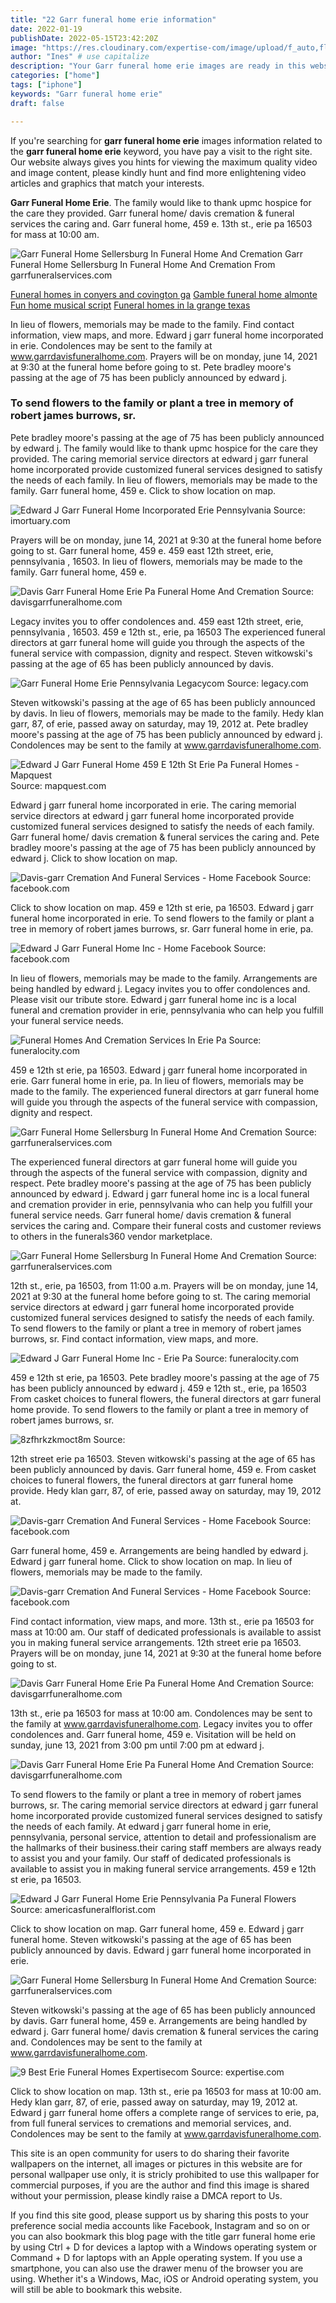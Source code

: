 ```yaml
---
title: "22 Garr funeral home erie information"
date: 2022-01-19
publishDate: 2022-05-15T23:42:20Z
image: "https://res.cloudinary.com/expertise-com/image/upload/f_auto,fl_lossy,q_auto:low/remote_media/logos/funeral-homes-erie-garrdavisfuneralhome-com.jpg"
author: "Ines" # use capitalize
description: "Your Garr funeral home erie images are ready in this website. Garr funeral home erie are a topic that is being searched for and liked by netizens now. You can Get the Garr funeral home erie files here. Download all free images."
categories: ["home"]
tags: ["iphone"]
keywords: "Garr funeral home erie"
draft: false

---
```


If you're searching for **garr funeral home erie** images information related to the **garr funeral home erie** keyword, you have pay a visit to the right  site.  Our website always  gives you  hints  for viewing  the maximum  quality video and image  content, please kindly hunt and find more enlightening video articles and graphics  that match your interests.

**Garr Funeral Home Erie**. The family would like to thank upmc hospice for the care they provided. Garr funeral home/ davis cremation &amp; funeral services the caring and. Garr funeral home, 459 e. 13th st., erie pa 16503 for mass at 10:00 am.

![Garr Funeral Home Sellersburg In Funeral Home And Cremation](https://s3.amazonaws.com/CFSV2/siteimages/grr/520993-grr-banner6.png "Garr Funeral Home Sellersburg In Funeral Home And Cremation")
Garr Funeral Home Sellersburg In Funeral Home And Cremation From garrfuneralservices.com

[Funeral homes in conyers and covington ga](/funeral-homes-in-conyers-and-covington-ga/)
[Gamble funeral home almonte](/gamble-funeral-home-almonte/)
[Fun home musical script](/fun-home-musical-script/)
[Funeral homes in la grange texas](/funeral-homes-in-la-grange-texas/)

In lieu of flowers, memorials may be made to the family. Find contact information, view maps, and more. Edward j garr funeral home incorporated in erie. Condolences may be sent to the family at www.garrdavisfuneralhome.com. Prayers will be on monday, june 14, 2021 at 9:30 at the funeral home before going to st. Pete bradley moore&#039;s passing at the age of 75 has been publicly announced by edward j.

### To send flowers to the family or plant a tree in memory of robert james burrows, sr.

Pete bradley moore&#039;s passing at the age of 75 has been publicly announced by edward j. The family would like to thank upmc hospice for the care they provided. The caring memorial service directors at edward j garr funeral home incorporated provide customized funeral services designed to satisfy the needs of each family. In lieu of flowers, memorials may be made to the family. Garr funeral home, 459 e. Click to show location on map.


![Edward J Garr Funeral Home Incorporated Erie Pennsylvania](https://www.imortuary.com/images/ph-images/21.jpg "Edward J Garr Funeral Home Incorporated Erie Pennsylvania")
Source: imortuary.com

Prayers will be on monday, june 14, 2021 at 9:30 at the funeral home before going to st. Garr funeral home, 459 e. 459 east 12th street, erie, pennsylvania , 16503. In lieu of flowers, memorials may be made to the family. Garr funeral home, 459 e.

![Davis Garr Funeral Home Erie Pa Funeral Home And Cremation](https://s3.amazonaws.com/CFSV2/siteimages/edw/444836-logo.png "Davis Garr Funeral Home Erie Pa Funeral Home And Cremation")
Source: davisgarrfuneralhome.com

Legacy invites you to offer condolences and. 459 east 12th street, erie, pennsylvania , 16503. 459 e 12th st., erie, pa 16503 The experienced funeral directors at garr funeral home will guide you through the aspects of the funeral service with compassion, dignity and respect. Steven witkowski&#039;s passing at the age of 65 has been publicly announced by davis.

![Garr Funeral Home Erie Pennsylvania Legacycom](https://www.legacy.com/funeral-homes/images/default_candle.jpg?v=0x0000000084a575be&amp;option=3&amp;h=112&amp;w=112&amp;fc=ffffff "Garr Funeral Home Erie Pennsylvania Legacycom")
Source: legacy.com

Steven witkowski&#039;s passing at the age of 65 has been publicly announced by davis. In lieu of flowers, memorials may be made to the family. Hedy klan garr, 87, of erie, passed away on saturday, may 19, 2012 at. Pete bradley moore&#039;s passing at the age of 75 has been publicly announced by edward j. Condolences may be sent to the family at www.garrdavisfuneralhome.com.

![Edward J Garr Funeral Home 459 E 12th St Erie Pa Funeral Homes - Mapquest](https://s3-media0.fl.yelpcdn.com/bphoto/cEjR0zB4bh-7RLl7yS6Obw/l.jpg "Edward J Garr Funeral Home 459 E 12th St Erie Pa Funeral Homes - Mapquest")
Source: mapquest.com

Edward j garr funeral home incorporated in erie. The caring memorial service directors at edward j garr funeral home incorporated provide customized funeral services designed to satisfy the needs of each family. Garr funeral home/ davis cremation &amp; funeral services the caring and. Pete bradley moore&#039;s passing at the age of 75 has been publicly announced by edward j. Click to show location on map.

![Davis-garr Cremation And Funeral Services - Home Facebook](https://lookaside.fbsbx.com/lookaside/crawler/media/?media_id=339973657900907&amp;get_thumbnail=1 "Davis-garr Cremation And Funeral Services - Home Facebook")
Source: facebook.com

Click to show location on map. 459 e 12th st erie, pa 16503. Edward j garr funeral home incorporated in erie. To send flowers to the family or plant a tree in memory of robert james burrows, sr. Garr funeral home in erie, pa.

![Edward J Garr Funeral Home Inc - Home Facebook](https://lookaside.fbsbx.com/lookaside/crawler/media/?media_id=100139921378002 "Edward J Garr Funeral Home Inc - Home Facebook")
Source: facebook.com

In lieu of flowers, memorials may be made to the family. Arrangements are being handled by edward j. Legacy invites you to offer condolences and. Please visit our tribute store. Edward j garr funeral home inc is a local funeral and cremation provider in erie, pennsylvania who can help you fulfill your funeral service needs.

![Funeral Homes And Cremation Services In Erie Pa](https://cdn.funeralocity.com/images/9bc66a73-b570-42e1-9900-a6c58f7ef192/dd9defa947c34d2592246c21ba5d3188_t.jpg "Funeral Homes And Cremation Services In Erie Pa")
Source: funeralocity.com

459 e 12th st erie, pa 16503. Edward j garr funeral home incorporated in erie. Garr funeral home in erie, pa. In lieu of flowers, memorials may be made to the family. The experienced funeral directors at garr funeral home will guide you through the aspects of the funeral service with compassion, dignity and respect.

![Garr Funeral Home Sellersburg In Funeral Home And Cremation](https://s3.amazonaws.com/CFSV2/siteimages/grr/520993-grr-banner6.png "Garr Funeral Home Sellersburg In Funeral Home And Cremation")
Source: garrfuneralservices.com

The experienced funeral directors at garr funeral home will guide you through the aspects of the funeral service with compassion, dignity and respect. Pete bradley moore&#039;s passing at the age of 75 has been publicly announced by edward j. Edward j garr funeral home inc is a local funeral and cremation provider in erie, pennsylvania who can help you fulfill your funeral service needs. Garr funeral home/ davis cremation &amp; funeral services the caring and. Compare their funeral costs and customer reviews to others in the funerals360 vendor marketplace.

![Garr Funeral Home Sellersburg In Funeral Home And Cremation](https://s3.amazonaws.com/CFSV2/siteimages/grr/778769-grr-banner4.png "Garr Funeral Home Sellersburg In Funeral Home And Cremation")
Source: garrfuneralservices.com

12th st., erie, pa 16503, from 11:00 a.m. Prayers will be on monday, june 14, 2021 at 9:30 at the funeral home before going to st. The caring memorial service directors at edward j garr funeral home incorporated provide customized funeral services designed to satisfy the needs of each family. To send flowers to the family or plant a tree in memory of robert james burrows, sr. Find contact information, view maps, and more.

![Edward J Garr Funeral Home Inc - Erie Pa](https://cdn.funeralocity.com/images/670EB521-9444-4288-8DFE-300BB03ED170/91d02aac9b994e3fb35084b326d9cafc_t.jpg "Edward J Garr Funeral Home Inc - Erie Pa")
Source: funeralocity.com

459 e 12th st erie, pa 16503. Pete bradley moore&#039;s passing at the age of 75 has been publicly announced by edward j. 459 e 12th st., erie, pa 16503 From casket choices to funeral flowers, the funeral directors at garr funeral home provide. To send flowers to the family or plant a tree in memory of robert james burrows, sr.

![8zfhrkzkmoct8m](https://tributecenteronline.s3-accelerate.amazonaws.com/Obituaries/23225343/Thumbnail.jpg "8zfhrkzkmoct8m")
Source: 

12th street erie pa 16503. Steven witkowski&#039;s passing at the age of 65 has been publicly announced by davis. Garr funeral home, 459 e. From casket choices to funeral flowers, the funeral directors at garr funeral home provide. Hedy klan garr, 87, of erie, passed away on saturday, may 19, 2012 at.

![Davis-garr Cremation And Funeral Services - Home Facebook](https://lookaside.fbsbx.com/lookaside/crawler/media/?media_id=232058618906809&amp;get_thumbnail=1 "Davis-garr Cremation And Funeral Services - Home Facebook")
Source: facebook.com

Garr funeral home, 459 e. Arrangements are being handled by edward j. Edward j garr funeral home. Click to show location on map. In lieu of flowers, memorials may be made to the family.

![Davis-garr Cremation And Funeral Services - Home Facebook](https://lookaside.fbsbx.com/lookaside/crawler/media/?media_id=100130284712299 "Davis-garr Cremation And Funeral Services - Home Facebook")
Source: facebook.com

Find contact information, view maps, and more. 13th st., erie pa 16503 for mass at 10:00 am. Our staff of dedicated professionals is available to assist you in making funeral service arrangements. 12th street erie pa 16503. Prayers will be on monday, june 14, 2021 at 9:30 at the funeral home before going to st.

![Davis Garr Funeral Home Erie Pa Funeral Home And Cremation](https://s3.amazonaws.com/CFSV2/siteimages/edw/177494-FuneralHomeExterior.jpeg "Davis Garr Funeral Home Erie Pa Funeral Home And Cremation")
Source: davisgarrfuneralhome.com

13th st., erie pa 16503 for mass at 10:00 am. Condolences may be sent to the family at www.garrdavisfuneralhome.com. Legacy invites you to offer condolences and. Garr funeral home, 459 e. Visitation will be held on sunday, june 13, 2021 from 3:00 pm until 7:00 pm at edward j.

![Davis Garr Funeral Home Erie Pa Funeral Home And Cremation](https://s3.amazonaws.com/CFSV2/siteimages/edw/434449-2.jpg "Davis Garr Funeral Home Erie Pa Funeral Home And Cremation")
Source: davisgarrfuneralhome.com

To send flowers to the family or plant a tree in memory of robert james burrows, sr. The caring memorial service directors at edward j garr funeral home incorporated provide customized funeral services designed to satisfy the needs of each family. At edward j garr funeral home in erie, pennsylvania, personal service, attention to detail and professionalism are the hallmarks of their business.their caring staff members are always ready to assist you and your family. Our staff of dedicated professionals is available to assist you in making funeral service arrangements. 459 e 12th st erie, pa 16503.

![Edward J Garr Funeral Home Erie Pennsylvania Pa Funeral Flowers](https://www.americasfuneralflorist.com/FHImages/img/Edward-J-Garr-Funeral-Home-Erie-Pennsylvania-PA.jpg "Edward J Garr Funeral Home Erie Pennsylvania Pa Funeral Flowers")
Source: americasfuneralflorist.com

Click to show location on map. Garr funeral home, 459 e. Edward j garr funeral home. Steven witkowski&#039;s passing at the age of 65 has been publicly announced by davis. Edward j garr funeral home incorporated in erie.

![Garr Funeral Home Sellersburg In Funeral Home And Cremation](https://s3.amazonaws.com/CFSV2/siteimages/grr/158582-grr-banner3.png "Garr Funeral Home Sellersburg In Funeral Home And Cremation")
Source: garrfuneralservices.com

Steven witkowski&#039;s passing at the age of 65 has been publicly announced by davis. Garr funeral home, 459 e. Arrangements are being handled by edward j. Garr funeral home/ davis cremation &amp; funeral services the caring and. Condolences may be sent to the family at www.garrdavisfuneralhome.com.

![9 Best Erie Funeral Homes Expertisecom](https://res.cloudinary.com/expertise-com/image/upload/f_auto,fl_lossy,q_auto:low/remote_media/logos/funeral-homes-erie-garrdavisfuneralhome-com.jpg "9 Best Erie Funeral Homes Expertisecom")
Source: expertise.com

Click to show location on map. 13th st., erie pa 16503 for mass at 10:00 am. Hedy klan garr, 87, of erie, passed away on saturday, may 19, 2012 at. Edward j garr funeral home offers a complete range of services to erie, pa, from full funeral services to cremations and memorial services, and. Condolences may be sent to the family at www.garrdavisfuneralhome.com.

This site is an open community for users to do sharing their favorite wallpapers on the internet, all images or pictures in this website are for personal wallpaper use only, it is stricly prohibited to use this wallpaper for commercial purposes, if you are the author and find this image is shared without your permission, please kindly raise a DMCA report to Us.

If you find this site good, please support us by sharing this posts to your preference social media accounts like Facebook, Instagram and so on or you can also bookmark this blog page with the title garr funeral home erie by using Ctrl + D for devices a laptop with a Windows operating system or Command + D for laptops with an Apple operating system. If you use a smartphone, you can also use the drawer menu of the browser you are using. Whether it's a Windows, Mac, iOS or Android operating system, you will still be able to bookmark this website.
